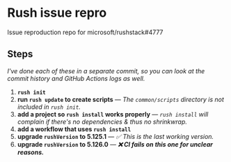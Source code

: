 # Rush issue repro

Issue reproduction repo for microsoft/rushstack#4777

## Steps

*I've done each of these in a separate commit, so you can look at the commit history and GitHub Actions logs as well.*

1. **`rush init`**
2. **run `rush update` to create scripts** &mdash; *The `common/scripts` directory is not included in `rush init`.*
3. **add a project so `rush install` works properly** &mdash; *`rush install` will complain if there's no dependencies & thus no shrinkwrap.*
4. **add a workflow that uses `rush install`**
5. **upgrade `rushVersion` to 5.125.1** &mdash; *✅ This is the last working version.*
6. **upgrade `rushVersion` to 5.126.0** &mdash; ***❌ CI fails on this one for unclear reasons.***
